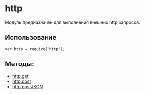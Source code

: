 # http

Модуль предназначен для выполнения внешних http запросов.

## Использование

```
var http = require('http');
```

## Методы:

* [http.get](./js.http.get.html)
* [http.post](./js.http.post.html)
* [http.postJSON](./js.http.postjson.html)